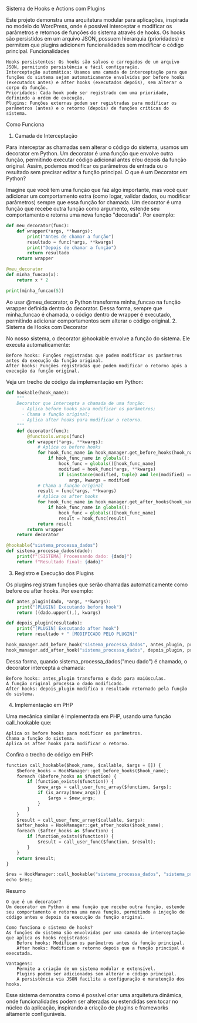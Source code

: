 Sistema de Hooks e Actions com Plugins

Este projeto demonstra uma arquitetura modular para aplicações, inspirada no modelo do WordPress, onde é possível interceptar e modificar os parâmetros e retornos de funções do sistema através de hooks.
Os hooks são persistidos em um arquivo JSON, possuem hierarquia (prioridades) e permitem que plugins adicionem funcionalidades sem modificar o código principal.
Funcionalidades

    Hooks persistentes: Os hooks são salvos e carregados de um arquivo JSON, permitindo persistência e fácil configuração.
    Interceptação automática: Usamos uma camada de interceptação para que funções do sistema sejam automaticamente envolvidas por before hooks (executados antes) e after hooks (executados depois), sem alterar o corpo da função.
    Prioridades: Cada hook pode ser registrado com uma prioridade, definindo a ordem de execução.
    Plugins: Funções externas podem ser registradas para modificar os parâmetros (antes) e o retorno (depois) de funções críticas do sistema.

Como Funciona
1. Camada de Interceptação

Para interceptar as chamadas sem alterar o código do sistema, usamos um decorator em Python. Um decorator é uma função que envolve outra função, permitindo executar código adicional antes e/ou depois da função original. Assim, podemos modificar os parâmetros de entrada ou o resultado sem precisar editar a função principal.
O que é um Decorator em Python?

Imagine que você tem uma função que faz algo importante, mas você quer adicionar um comportamento extra (como logar, validar dados, ou modificar parâmetros) sempre que essa função for chamada.
Um decorator é uma função que recebe outra função como argumento, estende seu comportamento e retorna uma nova função "decorada".
Por exemplo:
```python
def meu_decorator(func):
    def wrapper(*args, **kwargs):
        print("Antes de chamar a função")
        resultado = func(*args, **kwargs)
        print("Depois de chamar a função")
        return resultado
    return wrapper

@meu_decorator
def minha_funcao(x):
    return x * 2

print(minha_funcao(5))
```
Ao usar @meu_decorator, o Python transforma minha_funcao na função wrapper definida dentro do decorator. Dessa forma, sempre que minha_funcao é chamada, o código dentro de wrapper é executado, permitindo adicionar comportamentos sem alterar o código original.
2. Sistema de Hooks com Decorator

No nosso sistema, o decorator @hookable envolve a função do sistema. Ele executa automaticamente:

    Before hooks: Funções registradas que podem modificar os parâmetros antes da execução da função original.
    After hooks: Funções registradas que podem modificar o retorno após a execução da função original.

Veja um trecho de código da implementação em Python:
```python
def hookable(hook_name):
    """
    Decorator que intercepta a chamada de uma função:
      - Aplica before hooks para modificar os parâmetros;
      - Chama a função original;
      - Aplica after hooks para modificar o retorno.
    """
    def decorator(func):
        @functools.wraps(func)
        def wrapper(*args, **kwargs):
            # Aplica os before hooks
            for hook_func_name in hook_manager.get_before_hooks(hook_name):
                if hook_func_name in globals():
                    hook_func = globals()[hook_func_name]
                    modified = hook_func(*args, **kwargs)
                    if isinstance(modified, tuple) and len(modified) == 2:
                        args, kwargs = modified
            # Chama a função original
            result = func(*args, **kwargs)
            # Aplica os after hooks
            for hook_func_name in hook_manager.get_after_hooks(hook_name):
                if hook_func_name in globals():
                    hook_func = globals()[hook_func_name]
                    result = hook_func(result)
            return result
        return wrapper
    return decorator

@hookable("sistema_processa_dados")
def sistema_processa_dados(dado):
    print(f"[SISTEMA] Processando dado: {dado}")
    return f"Resultado final: {dado}"
```
3. Registro e Execução dos Plugins

Os plugins registram funções que serão chamadas automaticamente como before ou after hooks. Por exemplo:
```python
def antes_plugin(dado, *args, **kwargs):
    print("[PLUGIN] Executando before hook")
    return ((dado.upper(),), kwargs)

def depois_plugin(resultado):
    print("[PLUGIN] Executando after hook")
    return resultado + " [MODIFICADO PELO PLUGIN]"

hook_manager.add_before_hook("sistema_processa_dados", antes_plugin, priority=5)
hook_manager.add_after_hook("sistema_processa_dados", depois_plugin, priority=10)
```
Dessa forma, quando sistema_processa_dados("meu dado") é chamado, o decorator intercepta a chamada:

    Before hooks: antes_plugin transforma o dado para maiúsculas.
    A função original processa o dado modificado.
    After hooks: depois_plugin modifica o resultado retornado pela função do sistema.

4. Implementação em PHP

Uma mecânica similar é implementada em PHP, usando uma função call_hookable que:

    Aplica os before hooks para modificar os parâmetros.
    Chama a função do sistema.
    Aplica os after hooks para modificar o retorno.

Confira o trecho de código em PHP:
```python
function call_hookable($hook_name, $callable, $args = []) {
    $before_hooks = HookManager::get_before_hooks($hook_name);
    foreach ($before_hooks as $function) {
        if (function_exists($function)) {
            $new_args = call_user_func_array($function, $args);
            if (is_array($new_args)) {
                $args = $new_args;
            }
        }
    }
    $result = call_user_func_array($callable, $args);
    $after_hooks = HookManager::get_after_hooks($hook_name);
    foreach ($after_hooks as $function) {
        if (function_exists($function)) {
            $result = call_user_func($function, $result);
        }
    }
    return $result;
}

$res = HookManager::call_hookable("sistema_processa_dados", "sistema_processa_dados", ["meu dado"]);
echo $res;
```
Resumo

    O que é um decorator?
    Um decorator em Python é uma função que recebe outra função, estende seu comportamento e retorna uma nova função, permitindo a injeção de código antes e depois da execução da função original.

    Como funciona o sistema de hooks?
    As funções do sistema são envolvidas por uma camada de interceptação que aplica os hooks registrados:
        Before hooks: Modificam os parâmetros antes da função principal.
        After hooks: Modificam o retorno depois que a função principal é executada.

    Vantagens:
        Permite a criação de um sistema modular e extensível.
        Plugins podem ser adicionados sem alterar o código principal.
        A persistência via JSON facilita a configuração e manutenção dos hooks.

Esse sistema demonstra como é possível criar uma arquitetura dinâmica, onde funcionalidades podem ser alteradas ou estendidas sem tocar no núcleo da aplicação, inspirando a criação de plugins e frameworks altamente configuráveis.
